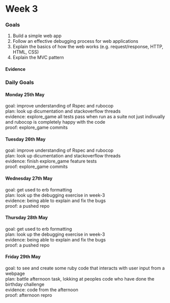 # Week 3
### Goals

1. Build a simple web app
2. Follow an effective debugging process for web applications
3. Explain the basics of how the web works (e.g. request/response, HTTP, HTML, CSS)
4. Explain the MVC pattern

#### Evidence

### Daily Goals

#### Monday 25th May

goal: improve understanding of Rspec and rubocop <br/>
plan: look up dicumentation and stackoverflow threads <br/>
evidence: explore_game all tests pass when run as a suite not just indivually and rubocop is completely happy with the code <br/>
proof: explore_game commits

#### Tuesday 26th May

goal: improve understanding of Rspec and rubocop <br/>
plan: look up dicumentation and stackoverflow threads <br/>
evidence: finish explore_game feature tests <br/>
proof: explore_game commits

#### Wednesday 27th May

goal: get used to erb formatting <br/>
plan: look up the debugging exercise in week-3 <br/>
evidence: being able to explain and fix the bugs <br/>
proof: a pushed repo

#### Thursday 28th May

goal: get used to erb formatting <br/>
plan: look up the debugging exercise in week-3 <br/>
evidence: being able to explain and fix the bugs <br/>
proof: a pushed repo

#### Friday 29th May

goal: to see and create some ruby code that interacts with user input from a webpage <br/>
plan: battle afternoon task, lokking at peoples code who have done the birthday challenge <br/>
evidence: code from the afternoon <br/>
proof: afternoon repro
